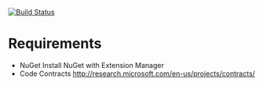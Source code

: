 ﻿[![Build Status](https://secure.travis-ci.org/exKAZUu/Paraiba.png?branch=master)](http://travis-ci.org/exKAZUu/Paraiba)

# Requirements
* NuGet
Install NuGet with Extension Manager
* Code Contracts
http://research.microsoft.com/en-us/projects/contracts/
